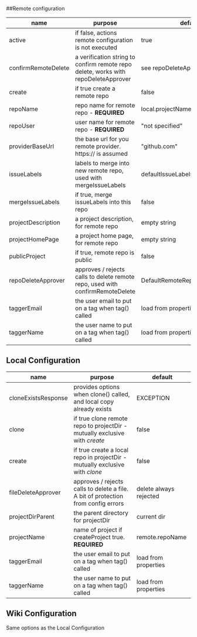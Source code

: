 ##Remote configuration


| name                  | purpose                                                                              | default                   |
|-----------------------|--------------------------------------------------------------------------------------|---------------------------|
| active                | if false, actions remote configuration is not executed                               | true                      |
| confirmRemoteDelete   | a verification string to confirm remote repo delete, works with repoDeleteApprover   | see repoDeleteApprover    |
| create                | if true create a remote repo                                                         | false                     |
| repoName              | repo name for remote repo - **REQUIRED**                                             | local.projectName         |
| repoUser              | user name for remote repo - **REQUIRED**                                             | "not specified"           |
| providerBaseUrl       | the base url for you remote provider. https:// is assumed                            | "github.com"              |
| issueLabels           | labels to merge into new remote repo, used with mergeIssueLabels                     | defaultIssueLabels        |
| mergeIssueLabels      | if true, merge issueLabels into this repo                                            | false                     |
| projectDescription    | a project description, for remote repo                                               | empty string              |
| projectHomePage       | a project home page, for remote repo                                                 | empty string              |
| publicProject         | if true, remote repo is public                                                       | false                     |
| repoDeleteApprover    | approves / rejects calls to delete remote repo, used with confirmRemoteDelete        | DefaultRemoteRepoDeleteApprover |
| taggerEmail           | the user email to put on a tag when tag() called                                     | load from properties      |
| taggerName            | the user name to put on a tag when tag() called                                      | load from properties      |


## Local Configuration

| name                  | purpose                                                                              | default                   |
|-----------------------|--------------------------------------------------------------------------------------|---------------------------|
| cloneExistsResponse   | provides options when clone() called, and local copy already exists                  | EXCEPTION                 |
| clone                 | if true clone remote repo to projectDir   - mutually exclusive with *create*         | false                     |
| create                | if true create a local repo in projectDir - mutually exclusive with *clone*          | false                     |
| fileDeleteApprover    | approves / rejects calls to delete a file. A bit of protection from config errors    | delete always rejected    |
| projectDirParent      | the parent directory for projectDir                                                  | current dir               |
| projectName           | name of project if createProject true.    **REQUIRED**                               | remote.repoName           |
| taggerEmail           | the user email to put on a tag when tag() called                                     | load from properties      |
| taggerName            | the user name to put on a tag when tag() called                                      | load from properties      |


## Wiki Configuration

Same options as the Local Configuration
